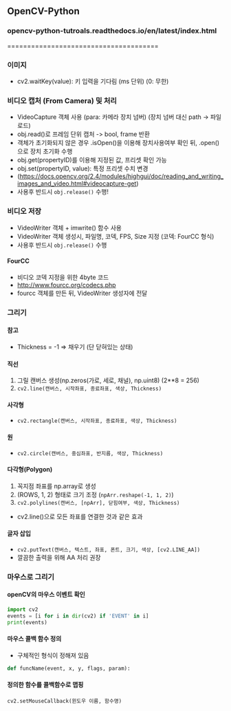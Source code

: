 ## OpenCV-Python
### opencv-python-tutroals.readthedocs.io/en/latest/index.html
======================================

### 이미지
* cv2.waitKey(value): 키 입력을 기다림 (ms 단위) (0: 무한)

### 비디오 캡처 (From Camera) 및 처리
* VideoCapture 객체 사용 (para: 카메라 장치 넘버) (장치 넘버 대신 path -> 파일 로드)
* obj.read()로 프레임 단위 캡처 -> bool, frame 반환
* 객체가 초기화되지 않은 경우 .isOpen()을 이용해 장치사용여부 확인 뒤, .open()으로 장치 초기화 수행
* obj.get(propertyID)를 이용해 지정된 값, 프리셋 확인 가능
* obj.set(propertyID, value): 특정 프리셋 수치 변경
* (https://docs.opencv.org/2.4/modules/highgui/doc/reading_and_writing_images_and_video.html#videocapture-get)
* 사용후 반드시 `obj.release()` 수행!

### 비디오 저장
* VideoWriter 객체 + imwrite() 함수 사용
* VideoWriter 객체 생성시, 파일명, 코덱, FPS, Size 지정 (코덱: FourCC 형식)
* 사용후 반드시 `obj.release()` 수행

#### FourCC
* 비디오 코덱 지정을 위한 4byte 코드
* http://www.fourcc.org/codecs.php
* fourcc 객체를 만든 뒤, VideoWriter 생성자에 전달

### 그리기
#### 참고
* Thickness = -1 => 채우기 (단 닫혀있는 상태)

#### 직선
1. 그릴 캔버스 생성(np.zeros(가로, 세로, 채널), np.uint8) (2**8 = 256)
2. `cv2.line(캔버스, 시작좌표, 종료좌표, 색상, Thickness)`

#### 사각형
* `cv2.rectangle(캔버스, 시작좌표, 종료좌표, 색상, Thickness)`

#### 원
* `cv2.circle(캔버스, 중심좌표, 반지름, 색상, Thickness)`

#### 다각형(Polygon)
1. 꼭지점 좌표를 np.array로 생성
2. (ROWS, 1, 2) 형태로 크기 조정 (`npArr.reshape(-1, 1, 2)`)
3. `cv2.polylines(캔버스, [npArr], 닫힘여부, 색상, Thickness)`
* cv2.line()으로 모든 좌표를 연결한 것과 같은 효과

#### 글자 삽입
* `cv2.putText(캔버스, 텍스트, 좌표, 폰트, 크기, 색상, [cv2.LINE_AA])`
* 깔끔한 출력을 위해 AA 처리 권장

### 마우스로 그리기
#### openCV의 마우스 이벤트 확인
```python
import cv2
events = [i for i in dir(cv2) if 'EVENT' in i]
print(events)
```

#### 마우스 콜백 함수 정의
* 구체적인 형식이 정해져 있음
```python
def funcName(event, x, y, flags, param):
```

#### 정의한 함수를 콜백함수로 맵핑
`cv2.setMouseCallback(윈도우 이름, 함수명)`